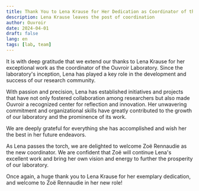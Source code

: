 ```yaml
---
title: Thank You to Lena Krause for Her Dedication as Coordinator of the Ouvroir Laboratory
description: Lena Krause leaves the post of coordination
author: Ouvroir
date: 2024-04-01
draft: false
lang: en
tags: [lab, team]
---
```


It is with deep gratitude that we extend our thanks to Lena Krause for her exceptional work as the coordinator of the Ouvroir Laboratory. Since the laboratory's inception, Lena has played a key role in the development and success of our research community.

With passion and precision, Lena has established initiatives and projects that have not only fostered collaboration among researchers but also made Ouvroir a recognized center for reflection and innovation. Her unwavering commitment and organizational skills have greatly contributed to the growth of our laboratory and the prominence of its work.

We are deeply grateful for everything she has accomplished and wish her the best in her future endeavors.

As Lena passes the torch, we are delighted to welcome Zoë Rennaudie as the new coordinator. We are confident that Zoë will continue Lena's excellent work and bring her own vision and energy to further the prosperity of our laboratory.

Once again, a huge thank you to Lena Krause for her exemplary dedication, and welcome to Zoë Rennaudie in her new role!
